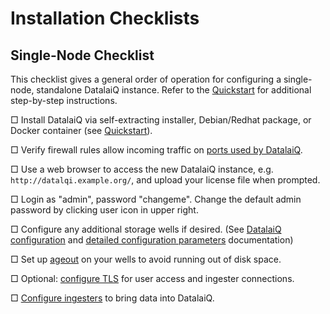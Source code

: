 # Installation Checklists

## Single-Node Checklist

This checklist gives a general order of operation for configuring a single-node, standalone DatalaiQ instance. Refer to the [Quickstart](quickstart.md) for additional step-by-step instructions.

□ Install DatalaiQ via self-extracting installer, Debian/Redhat package, or Docker container (see [Quickstart](quickstart.md)).

□ Verify firewall rules allow incoming traffic on [ports used by DatalaiQ](#!configuration/networking.md).

□ Use a web browser to access the new DatalaiQ instance, e.g. `http://datalqi.example.org/`, and upload your license file when prompted.

□ Login as "admin", password "changeme". Change the default admin password by clicking user icon in upper right.

□ Configure any additional storage wells if desired. (See [DatalaiQ configuration](#!configuration/configuration.md) and [detailed configuration parameters](#!configuration/parameters.md) documentation)

□ Set up [ageout](#!configuration/ageout.md) on your wells to avoid running out of disk space.

□ Optional: [configure TLS](#!configuration/certificates.md) for user access and ingester connections.

□ [Configure ingesters](#!ingesters/ingesters.md) to bring data into DatalaiQ.


<!-- TODO: this is a complex process that's difficult to capture in a linear checklist, because there are lots of options you may or may not be using. Leaving this here because it collects at least some of the steps.
## Cluster Checklist

### Preparation

□ Determine which nodes will be indexers and which will be webservers. If you intend to deploy more than one webserver, select one webserver to run the search agent.

□ If you intend to use [distributed frontends](#!distributed/frontend.md), provision an additional system for the *datastore*. Note that the datastore cannot be co-resident with an indexer or webserver process.

□ Install DatalaiQ on each of the webserver and indexer nodes (see [Quickstart](quickstart.md)).

□ Install the datastore if desired. This is included in the core shell installer, but is in a separate package for Debian and Redhat.

□ Install the loadbalancer if desired.

□ Deploy TLS certificates to webservers, datastore, and loadbalancer as appropriate. We recommend copying the certificate to `/opt/gravwell/etc/cert.pem` and the secret key to `/opt/gravwell/etc/key.pem`.

### Configuration

□ Copy one node's `gravwell.conf` file out to serve as the base for configurations. Remove any `Webserver-UUID` lines or `Indexer-UUID` lines.

#### Indexer Config

□ Make a copy of the config to be used for the indexers.

□ Define desired wells in the indexer config (see [this document](#!configuration/configuration.md).

□ Set [ageout configuration](#!configuration/ageout.md) for each well.

#### Webserver Config

□ Make a copy of the base config to be used for the webservers.

□ Set `Remote-Indexers` parameters to list all planned indexers, e.g.:
```
Remote-Indexers=net:indexer0.example.net:9404
Remote-Indexers=net:indexer1.example.net:9404
Remote-Indexers=net:indexer2.example.net:9404
```

□ If using a datastore, set the `Datastore` and `External-Addr` options in gravwell.conf as described in the [distributed frontends](#!distributed/frontend.md) document.

□ Set up [TLS](#!configuration/certificates.md) by setting the `Certificate-File` and `Key-File` fields.

### Deployment

□ Use systemd to disable un-needed DatalaiQ processes: disable webserver & searchagent on indexers, indexer on webservers. Make sure the searchagent process is only enabled on one webserver.

□ Copy indexer config to indexers, webserver config to webservers.

□ Restart DatalaiQ processes on all nodes
-->
